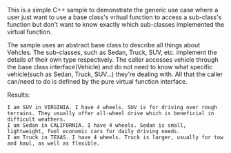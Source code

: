 This is a simple C++ sample to demonstrate the generic use case where a user just want to use a base class's vritual function to access a sub-class's function but don't want to know exactly which sub-classes implemented the virtual function.

The sample uses an abstract base class to describe all things about Vehcles. 
The sub-classes, such as Sedan, Truck, SUV, etc. implement the details of their own type respectively.
The caller accesses vehicle through the base class interface(Vehicle) and do not need to know what specific vehicle(such as Sedan, Truck, SUV...) they're dealing with. All that the caller can/need to do is defined by the pure virtual function interface.


Results:
```
I am SUV in VIRGINIA. I have 4 wheels. SUV is for driving over rough terrains. They usually offer all-wheel drive which is beneficial in difficult weathers.
I am Sedan in CALIFORNIA. I have 4 wheels. Sedan is small, lightweight, fuel economic cars for daily driving needs.
I am Truck in TEXAS. I have 4 wheels. Truck is larger, usually for tow and haul, as well as flexible.
```

